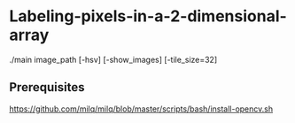 # Labeling-pixels-in-a-2-dimensional-array


./main image_path [-hsv] [-show_images] [-tile_size=32]

## Prerequisites
https://github.com/milq/milq/blob/master/scripts/bash/install-opencv.sh